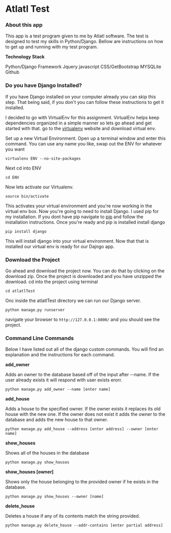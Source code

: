 # Atlatl Test

### About this app

This app is a test program given to me by Atlatl software. The test is designed to test my skills in Python/Django. Bellow are instructions on how to get up and running with my test program.

**Technology Stack**

Python/Django Framework
Jquery
javascript
CSS/GetBootstrap
MYSQLite
Github


### Do you have Django Installed? 

If you have Django installed on your computer already you can skip this step. That being said, if you don't you can follow these instructions to get it installed. 

I decided to go with VirtualEnv for this assignment. VirtualEnv helps keep dependencies organized in a simple manner so lets go ahead and get started with that. go to the [virtualenv](http://virtualenv.readthedocs.org/en/latest/) website and download virtual env. 

Set up a new Virtual Environment. Open up a terminal window and enter this command.  You can use any name you like, swap out the ENV for whatever you want

`virtualenv ENV --no-site-packages`

Next cd into  ENV 

`cd ENV`

Now lets activate our Virtualenv. 

`source bin/activate` 

This activates your virtual environment and you're now working in the virtual env box.
Now you're going to need to install Django. I used pip for my installation. If you dont have pip navigate to [pip](https://pypi.python.org/pypi/pip) and follow the installation instructions. Once you're ready and pip is installed install django

`pip install django `

This will install django into your virtual environment. Now that that is installed our virtual env is ready for our Dajngo app.

### Download the Project 

Go ahead and download the project now. You can do that by clicking on the download zip. Once the project is downloaded and you have unzipped the download. cd into the project using terminal

`cd atlatlTest`

Onc inside the atlatlTest directory we can run our Django server.

`python manage.py runserver`

navigate your browser to `http://127.0.0.1:8000/` and you should see the project.

### Command Line Commands

Below I have listed out all of the django custom commands. You will find an explanation and the instructions for each command.

**add_owner**

Adds an owner to the database based off of the input after --name. If the user already exists it will respond with user exists erorr.

 `python manage.py add_owner --name [enter name]`

**add_house**

Adds a house to the specified owner. If the owner exists it replaces its old house with the new one. If the owner does not exist
it adds the owner to the database and adds the new house to that owner.

 `python manage.py add_house --address [enter address] --owner [enter name]`

**show_houses**

Shows all of the houses in the database

 `python manage.py show_houses`

**show_houses [owner]**

Shows only the house belonging to the provided owner if he exists in the database.

 `python manage.py show_houses --owner [name]`

**delete_house**

Deletes a house if any of its contents match the string provided.

 `python manage.py delete_house --addr-contains [enter partial address]`








